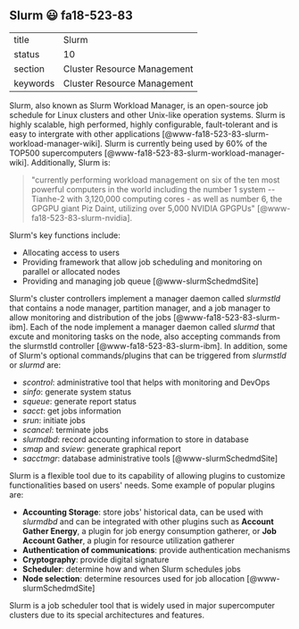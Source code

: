 ## Slurm :smiley: fa18-523-83


|          |                             |
| -------- | --------------------------- |
| title    | Slurm                       | 
| status   | 10                          |
| section  | Cluster Resource Management |
| keywords | Cluster Resource Management |



Slurm, also known as Slurm Workload Manager, is an open-source job
schedule for Linux clusters and other Unix-like operation systems.
Slurm is highly scalable, high performed, highly configurable,
fault-tolerant and is easy to intergrate with other applications
[@www-fa18-523-83-slurm-workload-manager-wiki]. Slurm is currently being
used by 60% of the TOP500 supercomputers
[@www-fa18-523-83-slurm-workload-manager-wiki]. Additionally, Slurm is:

> "currently performing workload management on six of the ten most
> powerful computers in the world including the number 1 system --
> Tianhe-2 with 3,120,000 computing cores - as well as number 6, the
> GPGPU giant Piz Daint, utilizing over 5,000 NVIDIA GPGPUs"
> [@www-fa18-523-83-slurm-nvidia].

Slurm's key functions include:

* Allocating access to users
* Providing framework that allow job scheduling and monitoring on
  parallel or allocated nodes
* Providing and managing job queue [@www-slurmSchedmdSite]

Slurm's cluster controllers implement a manager daemon
called *slurmstld* that contains a node manager, partition manager,
and a job manager to allow monitoring and distribution of the jobs
[@www-fa18-523-83-slurm-ibm]. Each of the node implement a manager daemon
called *slurmd* that excute and monitoring tasks on the node, also
accepting commands from the slurmstld controller
[@www-fa18-523-83-slurm-ibm]. In addition, some of Slurm's optional
commands/plugins that can be triggered from *slurmstld* or *slurmd*
are:

*	*scontrol*: administrative tool that helps with monitoring and DevOps
*	*sinfo*: generate system status
*	*squeue*: generate report status
*	*sacct*: get jobs information
*	*srun*: initiate jobs
*	*scancel*: terminate jobs
*	*slurmdbd*: record accounting information to store in database
*	*smap* and *sview*: generate graphical report
*	*sacctmgr*: database administrative tools 
  [@www-slurmSchedmdSite]

Slurm is a flexible tool due to its capability of allowing plugins to
customize functionalities based on users' needs. Some example of
popular plugins are:

* **Accounting Storage**: store jobs' historical data, can be used
  with *slurmdbd* and can be integrated with other plugins such
  as **Account Gather Energy**, a plugin for job energy consumption
  gatherer, or **Job Account Gather**, a plugin for resource utilization
  gatherer
* **Authentication of communications**: provide authentication
  mechanisms
* **Cryptography**: provide digital signature
* **Scheduler**: determine how and when Slurm schedules jobs
* **Node selection**: determine resources used for job allocation
  [@www-slurmSchedmdSite]

Slurm is a job scheduler tool that is widely used in major
supercomputer clusters due to its special architectures and features.
